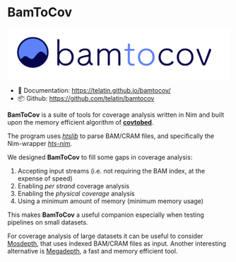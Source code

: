 # BamToCov

![CovToBam logo](bamtocov.png)

- :book: Documentation: <https://telatin.github.io/bamtocov/>
- :package: Github: <https://github.com/telatin/bamtocov>

**BamToCov** is a suite of tools for coverage analysis written in Nim and built upon the
memory efficient algorithm of [**covtobed**](https://github.com/telatin/covtobed).

The program uses [_htslib_](https://www.htslib.org) to parse BAM/CRAM files, and specifically the Nim-wrapper
[_hts-nim_](https://github.com/brentp/hts-nim).

We designed **BamToCov** to fill some gaps in coverage analysis:

1. Accepting input streams (i.e. not requiring the BAM index, at the expense of speed)
1. Enabling _per strand_ coverage analysis
1. Enabling the _physical coverage_ analysis
1. Using a minimum amount of memory (minimum memory usage)

This makes **BamToCov** a useful companion especially when testing pipelines on small datasets.

For coverage analysis of large datasets it can be useful to consider
[Mosdepth](https://github.com/brentp/mosdepth), that uses indexed
BAM/CRAM files as input. Another interesting alternative is
[Megadepth](https://github.com/ChristopherWilks/megadepth), a fast and memory
efficient tool.